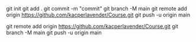 git init 
git add .
git commit -m "commit"
git branch -M main
git remote add origin https://github.com/kacperlavender/Course.git
git push -u origin main

git remote add origin https://github.com/kacperlavender/Course.git
git branch -M main
git push -u origin main
